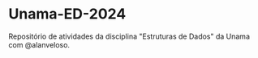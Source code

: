 # Unama-ED-2024
Repositório de atividades da disciplina "Estruturas de Dados" da Unama com @alanveloso.
